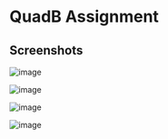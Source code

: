 # QuadB Assignment

## Screenshots
![image](https://github.com/Ashu-kumar40/QB-Assignment/assets/95637428/4749f042-5b9b-49ca-8f4b-17f331e8ec0c)

![image](https://github.com/Ashu-kumar40/QB-Assignment/assets/95637428/29cfef94-1df8-4b00-9a3e-044887ed08cf)

![image](https://github.com/Ashu-kumar40/QB-Assignment/assets/95637428/e2af03cb-d537-4377-a6a7-c05793f78079)

![image](https://github.com/Ashu-kumar40/QB-Assignment/assets/95637428/a38fcfd1-51ea-4b95-abf5-803fdfad3226)

